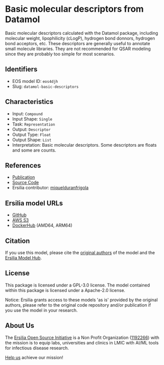 # Basic molecular descriptors from Datamol

Basic molecular descriptors calculated with the Datamol package, including molecular weight, lipophilicity (cLogP), hydrogen bond donnors, hydrogen bond acceptors, etc. These descriptors are generally useful to annotate small molecule libraries. They are not recommended for QSAR modeling since they are probably too simple for most scenarios.

## Identifiers

* EOS model ID: `eos4djh`
* Slug: `datamol-basic-descriptors`

## Characteristics

* Input: `Compound`
* Input Shape: `Single`
* Task: `Representation`
* Output: `Descriptor`
* Output Type: `Float`
* Output Shape: `List`
* Interpretation: Basic molecular descriptors. Some descriptors are floats and some are counts.

## References

* [Publication](https://github.com/datamol-io/datamol)
* [Source Code](https://docs.datamol.io/0.7.4/api/datamol.descriptors.html)
* Ersilia contributor: [miquelduranfrigola](https://github.com/miquelduranfrigola)

## Ersilia model URLs
* [GitHub](https://github.com/ersilia-os/eos4djh)
* [AWS S3](https://ersilia-models-zipped.s3.eu-central-1.amazonaws.com/eos4djh.zip)
* [DockerHub](https://hub.docker.com/r/ersiliaos/eos4djh) (AMD64, ARM64)

## Citation

If you use this model, please cite the [original authors](https://github.com/datamol-io/datamol) of the model and the [Ersilia Model Hub](https://github.com/ersilia-os/ersilia/blob/master/CITATION.cff).

## License

This package is licensed under a GPL-3.0 license. The model contained within this package is licensed under a Apache-2.0 license.

Notice: Ersilia grants access to these models 'as is' provided by the original authors, please refer to the original code repository and/or publication if you use the model in your research.

## About Us

The [Ersilia Open Source Initiative](https://ersilia.io) is a Non Profit Organization ([1192266](https://register-of-charities.charitycommission.gov.uk/charity-search/-/charity-details/5170657/full-print)) with the mission is to equip labs, universities and clinics in LMIC with AI/ML tools for infectious disease research.

[Help us](https://www.ersilia.io/donate) achieve our mission!